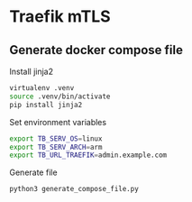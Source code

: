 # Traefik mTLS

## Generate docker compose file

Install jinja2

```sh
virtualenv .venv
source .venv/bin/activate
pip install jinja2
```

Set environment variables

```sh
export TB_SERV_OS=linux
export TB_SERV_ARCH=arm
export TB_URL_TRAEFIK=admin.example.com
```

Generate file

```python
python3 generate_compose_file.py
```